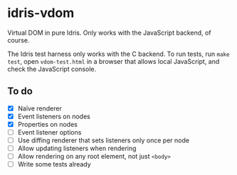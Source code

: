 # idris-vdom

Virtual DOM in pure Idris. Only works with the JavaScript backend, of course.

The Idris test harness only works with the C backend. To run tests,
run `make test`, open `vdom-test.html` in a browser that
allows local JavaScript, and check the JavaScript console.

## To do

- [x] Naïve renderer
- [x] Event listeners on nodes
- [x] Properties on nodes
- [ ] Event listener options
- [ ] Use diffing renderer that sets listeners only once per node
- [ ] Allow updating listeners when rendering
- [ ] Allow rendering on any root element, not just `<body>`
- [ ] Write some tests already
